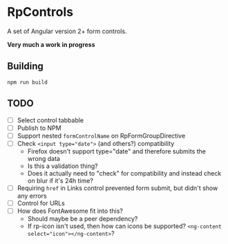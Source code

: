 # RpControls

A set of Angular version 2+ form controls.

**Very much a work in progress**

## Building
`npm run build`

## TODO
- [ ] Select control tabbable
- [ ] Publish to NPM
- [ ] Support nested `formControlName` on RpFormGroupDirective
- [ ] Check `<input type="date">` (and others?) compatibility
  - Firefox doesn't support type="date" and therefore submits the wrong data
  - Is this a validation thing?
  - Does it actually need to "check" for compatibility and instead check on blur if it's 24h time?
- [ ] Requiring `href` in Links control prevented form submit, but didn't show any errors
- [ ] Control for URLs
- [ ] How does FontAwesome fit into this?
  - Should maybe be a peer dependency?
  - If rp-icon isn't used, then how can icons be supported? `<ng-content select="icon"></ng-content>`?
